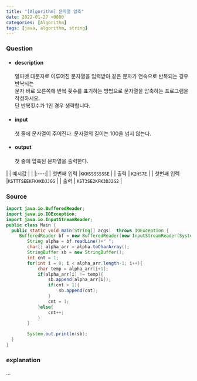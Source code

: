 ```yaml
---
title: "[Algorithm] 문자열 압축"
date: 2022-01-27 +0800
categories: [Algorithm]
tags: [java, algorithm, string]
---
```



### **Question**

- #### description

    알파벳 대문자로 이루어진 문자열을 입력받아 같은 문자가 연속으로 반복되는 경우 반복되는<br>
    문자 바로 오른쪽에 반복 횟수를 표기하는 방법으로 문자열을 압축하는 프로그램을 작성하시오.<br>
    단 반복횟수가 1인 경우 생략합니다.

- #### input
    첫 줄에 문자열이 주어진다. 문자열의 길이는 100을 넘지 않는다.

- #### output
    첫 줄에 압축된 문자열을 출력한다.


| | 예시값 |
| |:---:|
| 첫번째 입력 |`KKHSSSSSSSE` |
|  출력 |    `K2HS7E` |
| 첫번째 입력 |`KSTTTSEEKFKKKDJJGG` |
| 출력 |    `KST3SE2KFK3DJ2G2` |


### **Source**

```java
import java.io.BufferedReader;
import java.io.IOException;
import java.io.InputStreamReader;
public class Main {
  public static void main(String[] args)  throws IOException {
     BufferedReader bf = new BufferedReader(new InputStreamReader(System.in));
        String alpha = bf.readLine()+" ";
        char[] alpha_arr = alpha.toCharArray();
        StringBuffer sb = new StringBuffer();
        int cnt = 1;
        for(int i = 0; i < alpha_arr.length-1; i++){
            char temp = alpha_arr[i+1];
            if(alpha_arr[i] != temp){
                sb.append(alpha_arr[i]);
                if(cnt > 1){
                    sb.append(cnt);
                }
                cnt = 1;
            }else{
                cnt++;
            }
        }

        System.out.println(sb);
  }
}
```

### **explanation**
...
